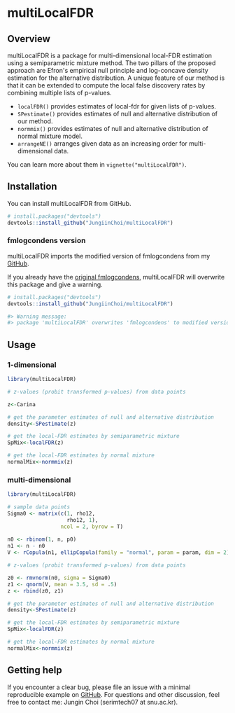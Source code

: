 
# multiLocalFDR 


## Overview

multiLocalFDR is a package for multi-dimensional local-FDR estimation using a semiparametric mixture method.
The two pillars of the proposed approach are Efron's empirical null principle and log-concave density estimation for the alternative distribution. A unique feature of our method is that it can be extended to compute the local false discovery rates by combining multiple lists of p-values.

  - `localFDR()` provides estimates of local-fdr for given lists of p-values.
  - `SPestimate()` provides estimates of null and alternative distribution of our method.
  - `normmix()` provides estimates of null and alternative distribution of normal mixture model. 
  - `arrangeNE()` arranges given data as an increasing order for multi-dimensional data.

You can learn more about them in
`vignette("multiLocalFDR")`. 

## Installation

You can install multiLocalFDR from GitHub.

``` r
# install.packages("devtools")
devtools::install_github("JungiinChoi/multiLocalFDR")
```

### fmlogcondens version

multiLocalFDR imports the modified version of fmlogcondens from my [GitHub](https://github.com/JungiinChoi/fmlogcondens).

If you already have the [original fmlogcondens](https://github.com/FabianRathke/fmlogcondens), multiLocalFDR will overwrite this package and give a warning. 

``` r
# install.packages("devtools")
devtools::install_github("JungiinChoi/multiLocalFDR")

#> Warning message:
#> package 'multiLocalFDR' overwrites 'fmlogcondens' to modified version.
```

## Usage

### 1-dimensional 


``` r
library(multiLocalFDR)

# z-values (probit transformed p-values) from data points

z<-Carina

# get the parameter estimates of null and alternative distribution
density<-SPestimate(z)

# get the local-FDR estimates by semiparametric mixture
SpMix<-localFDR(z)

# get the local-FDR estimates by normal mixture
normalMix<-normmix(z)
```

### multi-dimensional

``` r
library(multiLocalFDR)

# sample data points
Sigma0 <- matrix(c(1, rho12, 
                   rho12, 1), 
                 ncol = 2, byrow = T)
                   
n0 <- rbinom(1, n, p0)
n1 <- n - n0
V <- rCopula(n1, ellipCopula(family = "normal", param = param, dim = 2))

# z-values (probit transformed p-values) from data points

z0 <- rmvnorm(n0, sigma = Sigma0)
z1 <- qnorm(V, mean = 3.5, sd = .5)
z <- rbind(z0, z1)

# get the parameter estimates of null and alternative distribution
density<-SPestimate(z)

# get the local-FDR estimates by semiparametric mixture
SpMix<-localFDR(z)

# get the local-FDR estimates by normal mixture
normalMix<-normmix(z)
```

## Getting help

If you encounter a clear bug, please file an issue with a minimal
reproducible example on
[GitHub](https://github.com/JungiinChoi/multiLocalFDR/issues). For questions and
other discussion, feel free to contact me: Jungin Choi (serimtech07 at snu.ac.kr).

